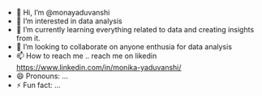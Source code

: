 - 👋 Hi, I’m @monayaduvanshi
- 👀 I’m interested in data analysis
- 🌱 I’m currently learning everything related to data and creating insights from it.
- 💞️ I’m looking to collaborate on anyone enthusia for data analysis
- 📫 How to reach me .. reach me on likedin https://www.linkedin.com/in/monika-yaduvanshi/
- 😄 Pronouns: ...
- ⚡ Fun fact: ...

<!---
monayaduvanshi/monayaduvanshi is a ✨ special ✨ repository because its `README.md` (this file) appears on your GitHub profile.
You can click the Preview link to take a look at your changes.
--->
